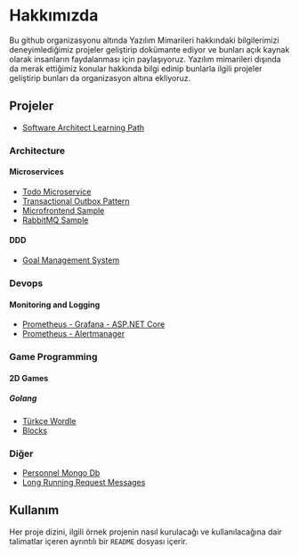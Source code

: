 # Hakkımızda

Bu github organizasyonu altında Yazılım Mimarileri hakkındaki bilgilerimizi deneyimlediğimiz projeler geliştirip dokümante ediyor ve bunları açık kaynak olarak insanların faydalanması için paylaşıyoruz. Yazılım mimarileri dışında da merak ettiğimiz konular hakkında bilgi edinip bunlarla ilgili projeler geliştirip bunları da organizasyon altına ekliyoruz.

## Projeler

- [Software Architect Learning Path](https://github.com/DTVegaArchChapter/SoftwareArchitectLearningPath)

### Architecture

#### Microservices

- [Todo Microservice](https://github.com/DTVegaArchChapter/Architecture/tree/main/microservices/TodoMicroservice)
- [Transactional Outbox Pattern](https://github.com/DTVegaArchChapter/Architecture/tree/main/microservices/OutboxPattern)
- [Microfrontend Sample](https://github.com/DTVegaArchChapter/Architecture/tree/main/microservices/microfrontend-sample)
- [RabbitMQ Sample](https://github.com/DTVegaArchChapter/Architecture/tree/main/microservices/RabbitMqSample)

#### DDD

- [Goal Management System](https://github.com/DTVegaArchChapter/Architecture/tree/main/ddd/goal-management-system)

### Devops

#### Monitoring and Logging

- [Prometheus - Grafana - ASP.NET Core](https://github.com/DTVegaArchChapter/DevOps/tree/main/monitoring-and-logging/prometheus-grafana-aspnet-core)
- [Prometheus - Alertmanager](https://github.com/DTVegaArchChapter/DevOps/tree/main/monitoring-and-logging/prometheus-alertmanager)

### Game Programming

#### 2D Games

##### Golang

- [Türkçe Wordle](https://github.com/DTVegaArchChapter/GameProgramming/tree/main/2d-games/wordle/golang)
- [Blocks](https://github.com/DTVegaArchChapter/GameProgramming/tree/main/2d-games/blocks/golang)

### Diğer

- [Personnel Mongo Db](https://github.com/DTVegaArchChapter/PersonnelMongoDb)
- [Long Running Request Messages](https://github.com/DTVegaArchChapter/LongRunningExternalRequestMessaging)

## Kullanım

Her proje dizini, ilgili örnek projenin nasıl kurulacağı ve kullanılacağına dair talimatlar içeren ayrıntılı bir `README` dosyası içerir.
